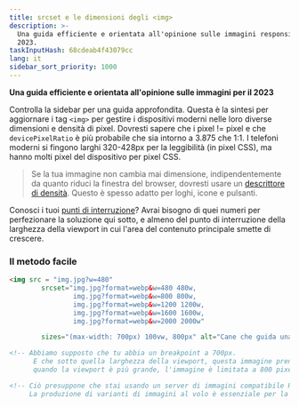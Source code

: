 ```yaml
---
title: srcset e le dimensioni degli <img>
description: >-
  Una guida efficiente e orientata all'opinione sulle immagini responsive per il
  2023.
taskInputHash: 68cdeab4f43079cc
lang: it
sidebar_sort_priority: 1000
---
```

**Una guida efficiente e orientata all'opinione sulle immagini per il 2023**

Controlla la sidebar per una guida approfondita. Questa è la sintesi per aggiornare i tag `<img>` per gestire i dispositivi moderni nelle loro diverse dimensioni e densità di pixel. Dovresti sapere che i pixel != pixel e che `devicePixelRatio` è più probabile che sia intorno a 3.875 che 1:1. I telefoni moderni si fingono larghi 320-428px per la leggibilità (in pixel CSS), ma hanno molti pixel del dispositivo per pixel CSS.

> Se la tua immagine non cambia mai dimensione, indipendentemente da quanto riduci la finestra del browser, dovresti usare un [descrittore di densità](/it/descrittori-di-densità). Questo è spesso adatto per loghi, icone e pulsanti.

Conosci i tuoi [punti di interruzione](/it/punti-di-interruzione)? Avrai bisogno di quei numeri per perfezionare la soluzione qui sotto, e almeno del punto di interruzione della larghezza della viewport in cui l'area del contenuto principale smette di crescere.


### Il metodo facile

```html
<img src = "img.jpg?w=480" 
        srcset="img.jpg?format=webp&w=480 480w, 
                img.jpg?format=webp&w=800 800w, 
                img.jpg?format=webp&w=1200 1200w, 
                img.jpg?format=webp&w=1600 1600w, 
                img.jpg?format=webp&w=2000 2000w"

        sizes="(max-width: 700px) 100vw, 800px" alt="Cane che guida una bicicletta" />

<!-- Abbiamo supposto che tu abbia un breakpoint a 700px. 
      E che sotto quella larghezza della viewport, questa immagine prenda il 100% della larghezza, ma
      quando la viewport è più grande, l'immagine è limitata a 800 pixel CSS -->

<!-- Ciò presuppone che stai usando un server di immagini compatibile RIAPI come Imageflow. 
     La produzione di varianti di immagini al volo è essenziale per la sanità del programmatore. -->
```
